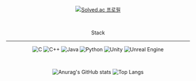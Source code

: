 <div align="center">

[![Solved.ac
프로필](http://mazassumnida.wtf/api/v2/generate_badge?boj=2dudgns)](https://solved.ac/2dudgns)

<br>

Stack

<hr>

![C](https://img.shields.io/badge/c-%2300599C.svg?style=for-the-badge&logo=c&logoColor=white)
![C++](https://img.shields.io/badge/c++-%2300599C.svg?style=for-the-badge&logo=c%2B%2B&logoColor=white)
![Java](https://img.shields.io/badge/java-%23ED8B00.svg?style=for-the-badge&logo=openjdk&logoColor=white)
![Python](https://img.shields.io/badge/python-3670A0?style=for-the-badge&logo=python&logoColor=ffdd54)
![Unity](https://img.shields.io/badge/unity-%23000000.svg?style=for-the-badge&logo=unity&logoColor=white)
![Unreal Engine](https://img.shields.io/badge/unrealengine-%23313131.svg?style=for-the-badge&logo=unrealengine&logoColor=white)

<br>

![Anurag's GitHub stats](https://github-readme-stats.vercel.app/api?username=ruby1348&show_icons=true&theme=dark)
![Top Langs](https://github-readme-stats.vercel.app/api/top-langs/?username=ruby1348&theme=dark)
</div>
